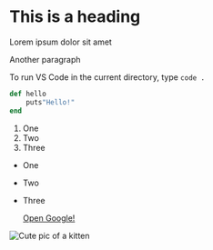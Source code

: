 # This is a heading

Lorem ipsum dolor sit amet

Another paragraph

To run VS Code in the current directory, type ```code .```

```rb
def hello
    puts"Hello!"
end
```

1. One
2. Two
3. Three

- One
- Two
- Three

    [Open Google!](http://google.com/)

![Cute pic of a kitten](https://placekitten.com/200/300)
